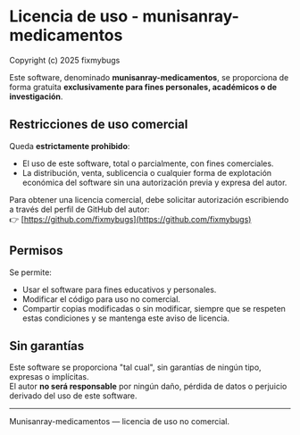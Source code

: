 # Licencia de uso - munisanray-medicamentos

Copyright (c) 2025 fixmybugs

Este software, denominado **munisanray-medicamentos**, se proporciona de forma gratuita **exclusivamente para fines personales, académicos o de investigación**.

## Restricciones de uso comercial

Queda **estrictamente prohibido**:

- El uso de este software, total o parcialmente, con fines comerciales.
- La distribución, venta, sublicencia o cualquier forma de explotación económica del software sin una autorización previa y expresa del autor.

Para obtener una licencia comercial, debe solicitar autorización escribiendo a través del perfil de GitHub del autor:  
👉 [https://github.com/fixmybugs](https://github.com/fixmybugs)

## Permisos

Se permite:

- Usar el software para fines educativos y personales.
- Modificar el código para uso no comercial.
- Compartir copias modificadas o sin modificar, siempre que se respeten estas condiciones y se mantenga este aviso de licencia.

## Sin garantías

Este software se proporciona "tal cual", sin garantías de ningún tipo, expresas o implícitas.  
El autor **no será responsable** por ningún daño, pérdida de datos o perjuicio derivado del uso de este software.

---

Munisanray-medicamentos — licencia de uso no comercial.
